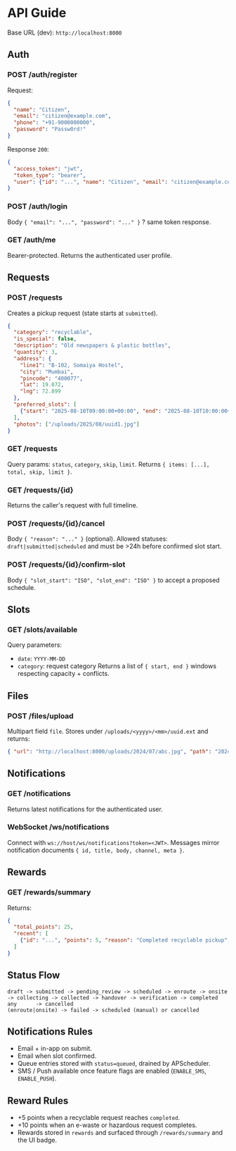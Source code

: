 # API Guide

Base URL (dev): `http://localhost:8000`

## Auth
### POST /auth/register
Request:
```json
{
  "name": "Citizen",
  "email": "citizen@example.com",
  "phone": "+91-9000000000",
  "password": "Passw0rd!"
}
```
Response `200`:
```json
{
  "access_token": "jwt",
  "token_type": "bearer",
  "user": {"id": "...", "name": "Citizen", "email": "citizen@example.com", "role": "citizen"}
}
```

### POST /auth/login
Body `{ "email": "...", "password": "..." }` ? same token response.

### GET /auth/me
Bearer-protected. Returns the authenticated user profile.

## Requests
### POST /requests
Creates a pickup request (state starts at `submitted`).
```json
{
  "category": "recyclable",
  "is_special": false,
  "description": "Old newspapers & plastic bottles",
  "quantity": 3,
  "address": {
    "line1": "B-102, Somaiya Hostel",
    "city": "Mumbai",
    "pincode": "400077",
    "lat": 19.072,
    "lng": 72.899
  },
  "preferred_slots": [
    {"start": "2025-08-10T09:00:00+00:00", "end": "2025-08-10T10:00:00+00:00"}
  ],
  "photos": ["/uploads/2025/08/uuid1.jpg"]
}
```

### GET /requests
Query params: `status`, `category`, `skip`, `limit`. Returns `{ items: [...], total, skip, limit }`.

### GET /requests/{id}
Returns the caller's request with full timeline.

### POST /requests/{id}/cancel
Body `{ "reason": "..." }` (optional). Allowed statuses: `draft|submitted|scheduled` and must be >24h before confirmed slot start.

### POST /requests/{id}/confirm-slot
Body `{ "slot_start": "ISO", "slot_end": "ISO" }` to accept a proposed schedule.

## Slots
### GET /slots/available
Query parameters:
- `date`: `YYYY-MM-DD`
- `category`: request category
Returns a list of `{ start, end }` windows respecting capacity + conflicts.

## Files
### POST /files/upload
Multipart field `file`. Stores under `/uploads/<yyyy>/<mm>/uuid.ext` and returns:
```json
{ "url": "http://localhost:8000/uploads/2024/07/abc.jpg", "path": "2024/07/abc.jpg" }
```

## Notifications
### GET /notifications
Returns latest notifications for the authenticated user.

### WebSocket /ws/notifications
Connect with `ws://host/ws/notifications?token=<JWT>`. Messages mirror notification documents `{ id, title, body, channel, meta }`.

## Rewards
### GET /rewards/summary
Returns:
```json
{
  "total_points": 25,
  "recent": [
    {"id": "...", "points": 5, "reason": "Completed recyclable pickup", "created_at": "..."}
  ]
}
```

## Status Flow
```
draft -> submitted -> pending_review -> scheduled -> enroute -> onsite -> collecting -> collected -> handover -> verification -> completed
any      -> cancelled
(enroute|onsite) -> failed -> scheduled (manual) or cancelled
```

## Notifications Rules
- Email + in-app on submit.
- Email when slot confirmed.
- Queue entries stored with `status=queued`, drained by APScheduler.
- SMS / Push available once feature flags are enabled (`ENABLE_SMS`, `ENABLE_PUSH`).

## Reward Rules
- +5 points when a recyclable request reaches `completed`.
- +10 points when an e-waste or hazardous request completes.
- Rewards stored in `rewards` and surfaced through `/rewards/summary` and the UI badge.